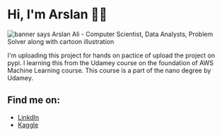 # Hi, I'm Arslan 👋✨

<img src="https://user-images.githubusercontent.com/53117861/88454705-c4c0cd80-ce8a-11ea-92ca-82e08bac7cf5.jpg" alt="banner says Arslan Ali - Computer Scientist, Data Analysts, Problem Solver along with cartoon illustration">


I'm uploading this project for hands on pactice of upload the project on pypi. I learning this from the Udamey course on the foundation of AWS Machine Learning course. This course is a part of the nano degree by Udamey.


## Find me on:
- <a href=https://www.linkedin.com/in/arslanali>LinkdIn</a>
- <a href=https://www.kaggle.com/arslanali5432>Kaggle</a>
